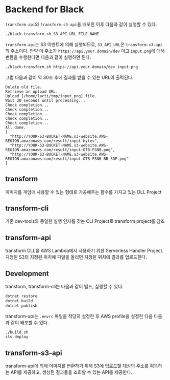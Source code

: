 # Backend for Black

`transform-api`와 `transform-s3-api`를 배포한 이후 다음과 같이 실행할 수 있다.

```bash
./black-transform.sh S3_API_URL FILE_NAME
```

`transform-api`는 S3 이벤트에 의해 실행되므로, `S3_API_URL`은 `transform-s3-api`의 주소이다. 만약 이 주소가 `https://api.your.domain/dev` 이고 `input.png`에 대해 변환을 수행한다면 다음과 같이 실행하면 된다.

```bash
./black-transform.sh https://api.your.domain/dev input.png
```

그럼 다음과 같이 약 30초 후에 결과를 받을 수 있는 URL이 출력된다.

```text
Delete old file.
Retrieve an upload URL.
Upload [/home/lacti/tmp/input.png] file.
Wait 20 seconds until processing...
Check completion...
Check completion...
Check completion...
Check completion...
Check completion...
All done.
[
  "http://YOUR-S3-BUCKET-NAME.s3-website.AWS-REGION.amazonaws.com/result/input.bytes",
  "http://YOUR-S3-BUCKET-NAME.s3-website.AWS-REGION.amazonaws.com/result/input-OTB-FSNB.png",
  "http://YOUR-S3-BUCKET-NAME.s3-website.AWS-REGION.amazonaws.com/result/input-OTB-FSNB-BB-SDF.png"
]
```

## transform

이미지를 게임에 사용할 수 있는 형태로 가공해주는 함수를 가지고 있는 DLL Project

## transform-cli

기존 dev-tools와 동일한 실행 인자를 갖는 CLI Project로 transform project를 참조

## transform-api

transform DLL을 AWS Lambda에서 사용하기 위한 Serverless Handler Project. 지정된 S3의 지정된 위치에 파일을 올리면 지정된 위치에 결과를 업로드한다.

## Development

transform, transform-cli는 다음과 같이 빌드, 실행할 수 있다.

```bash
dotnet restore
dotnet build
dotnet publish
```

transform-api는 `.envrc` 파일을 적당히 설정한 후 AWS profile을 설정한 다음 다음과 같이 배포할 수 있다.

```bash
./build.sh
sls deploy
```

## transform-s3-api

transform-api에 의해 이미지를 변환하기 위해 S3에 업로드할 대상의 주소를 획득하는 API를 제공하고, 생성된 결과물을 조회할 수 있는 API를 제공한다.

